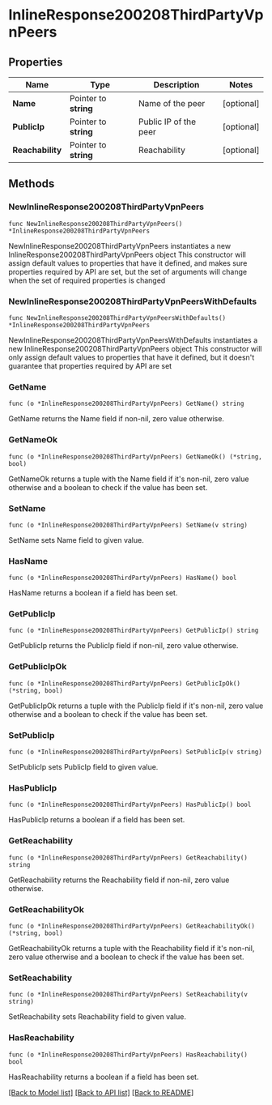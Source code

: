# InlineResponse200208ThirdPartyVpnPeers

## Properties

Name | Type | Description | Notes
------------ | ------------- | ------------- | -------------
**Name** | Pointer to **string** | Name of the peer | [optional] 
**PublicIp** | Pointer to **string** | Public IP of the peer | [optional] 
**Reachability** | Pointer to **string** | Reachability | [optional] 

## Methods

### NewInlineResponse200208ThirdPartyVpnPeers

`func NewInlineResponse200208ThirdPartyVpnPeers() *InlineResponse200208ThirdPartyVpnPeers`

NewInlineResponse200208ThirdPartyVpnPeers instantiates a new InlineResponse200208ThirdPartyVpnPeers object
This constructor will assign default values to properties that have it defined,
and makes sure properties required by API are set, but the set of arguments
will change when the set of required properties is changed

### NewInlineResponse200208ThirdPartyVpnPeersWithDefaults

`func NewInlineResponse200208ThirdPartyVpnPeersWithDefaults() *InlineResponse200208ThirdPartyVpnPeers`

NewInlineResponse200208ThirdPartyVpnPeersWithDefaults instantiates a new InlineResponse200208ThirdPartyVpnPeers object
This constructor will only assign default values to properties that have it defined,
but it doesn't guarantee that properties required by API are set

### GetName

`func (o *InlineResponse200208ThirdPartyVpnPeers) GetName() string`

GetName returns the Name field if non-nil, zero value otherwise.

### GetNameOk

`func (o *InlineResponse200208ThirdPartyVpnPeers) GetNameOk() (*string, bool)`

GetNameOk returns a tuple with the Name field if it's non-nil, zero value otherwise
and a boolean to check if the value has been set.

### SetName

`func (o *InlineResponse200208ThirdPartyVpnPeers) SetName(v string)`

SetName sets Name field to given value.

### HasName

`func (o *InlineResponse200208ThirdPartyVpnPeers) HasName() bool`

HasName returns a boolean if a field has been set.

### GetPublicIp

`func (o *InlineResponse200208ThirdPartyVpnPeers) GetPublicIp() string`

GetPublicIp returns the PublicIp field if non-nil, zero value otherwise.

### GetPublicIpOk

`func (o *InlineResponse200208ThirdPartyVpnPeers) GetPublicIpOk() (*string, bool)`

GetPublicIpOk returns a tuple with the PublicIp field if it's non-nil, zero value otherwise
and a boolean to check if the value has been set.

### SetPublicIp

`func (o *InlineResponse200208ThirdPartyVpnPeers) SetPublicIp(v string)`

SetPublicIp sets PublicIp field to given value.

### HasPublicIp

`func (o *InlineResponse200208ThirdPartyVpnPeers) HasPublicIp() bool`

HasPublicIp returns a boolean if a field has been set.

### GetReachability

`func (o *InlineResponse200208ThirdPartyVpnPeers) GetReachability() string`

GetReachability returns the Reachability field if non-nil, zero value otherwise.

### GetReachabilityOk

`func (o *InlineResponse200208ThirdPartyVpnPeers) GetReachabilityOk() (*string, bool)`

GetReachabilityOk returns a tuple with the Reachability field if it's non-nil, zero value otherwise
and a boolean to check if the value has been set.

### SetReachability

`func (o *InlineResponse200208ThirdPartyVpnPeers) SetReachability(v string)`

SetReachability sets Reachability field to given value.

### HasReachability

`func (o *InlineResponse200208ThirdPartyVpnPeers) HasReachability() bool`

HasReachability returns a boolean if a field has been set.


[[Back to Model list]](../README.md#documentation-for-models) [[Back to API list]](../README.md#documentation-for-api-endpoints) [[Back to README]](../README.md)


